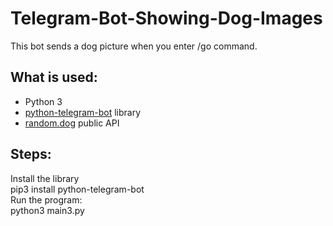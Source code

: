 # Telegram-Bot-Showing-Dog-Images

This bot sends a dog picture when you enter /go command.<br>

<h2>What is used:</h2> 
<ul>
<li>Python 3</li> 
<li><a href="https://github.com/python-telegram-bot/python-telegram-bot">python-telegram-bot</a> library</li> 
<li><a href="https://random.dog">random.dog</a> public API</li>
</ul>

<h2>Steps:</h2>
Install the library<br>
pip3 install python-telegram-bot<br>
Run the program:<br>
python3 main3.py<br>

